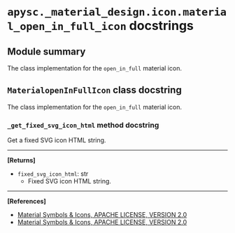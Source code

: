 # `apysc._material_design.icon.material_open_in_full_icon` docstrings

## Module summary

The class implementation for the `open_in_full` material icon.

## `MaterialopenInFullIcon` class docstring

The class implementation for the `open_in_full` material icon.

### `_get_fixed_svg_icon_html` method docstring

Get a fixed SVG icon HTML string.<hr>

**[Returns]**

- `fixed_svg_icon_html`: str
  - Fixed SVG icon HTML string.

<hr>

**[References]**

- [Material Symbols & Icons, APACHE LICENSE, VERSION 2.0](https://fonts.google.com/icons?icon.size=24&icon.color=%23e8eaed)
- [Material Symbols & Icons, APACHE LICENSE, VERSION 2.0](https://www.apache.org/licenses/LICENSE-2.0.html)